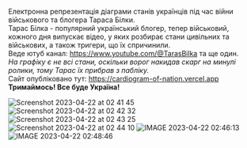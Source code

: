 Електронна репрезентація діаграми станів українців під час війни військового та блогера Тараса Білки.
<br>Тарас Білка - популярний український блогер, тепер військовий, кожного дня випускає відео, у яких розбирає стани цивільних та військових,
а також тригери, що їх спричинили. 
<br>Веде ютуб канал: https://www.youtube.com/@TarasBilka та ще один.
<br><i>На графіку є не всі стани, оскільки ворог накидав скарг на минулі ролики, тому Тарас їх прибрав з пабліку.</i>
<br>Сайт опубліковано тут: https://cardiogram-of-nation.vercel.app
<br> <b>Тримаймось! Все буде Україна!</b>

![Screenshot 2023-04-22 at 02 41 45](https://user-images.githubusercontent.com/50410811/233749442-bd5e8fa4-954e-4100-aad7-9a0704a45817.png)
![Screenshot 2023-04-22 at 02 42 32](https://user-images.githubusercontent.com/50410811/233749505-0228c962-1534-4b03-8129-c3a531281933.png)
![Screenshot 2023-04-22 at 02 43 25](https://user-images.githubusercontent.com/50410811/233749542-0027b925-f491-415f-9a72-5657a185ae92.png)
![Screenshot 2023-04-22 at 02 44 10](https://user-images.githubusercontent.com/50410811/233749590-0db2cfc7-14de-48df-a8f5-2172184bdc56.png)
![IMAGE 2023-04-22 02:46:13](https://user-images.githubusercontent.com/50410811/233749719-bafb1117-2ac3-40e0-901c-f889b6e6ae9e.jpg)
![IMAGE 2023-04-22 02:48:46](https://user-images.githubusercontent.com/50410811/233749861-d70b34fd-e74c-4c1d-9fb6-8a39723500d4.jpg)

